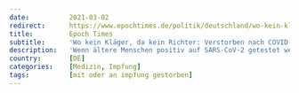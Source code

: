 ```yaml
---
date:          2021-03-02
redirect:      https://www.epochtimes.de/politik/deutschland/wo-kein-klaeger-da-kein-richter-verstorben-nach-covid-19-impfung-ist-kein-indiz-fuer-obduktion-a3460487.html
title:         Epoch Times
subtitle:      'Wo kein Kläger, da kein Richter: Verstorben nach COVID-19-Impfung ist allein kein Anlass für Obduktion'
description:   'Wenn ältere Menschen positiv auf SARS-CoV-2 getestet werden und sterben, gehen sie in die Statistik des Robert Koch-Instituts als Corona-Tote ein. Wenn betagte Risikopatienten COVID-19-Impfinjektionen erhalten und kurz danach versterben, wird das nicht etwa auf die Impfung, sondern auf ihr hohes Alter zurückgeführt.'
country:       [DE]
categories:    [Medizin, Impfung]
tags:          [mit oder an impfung gestorben]
---
```

